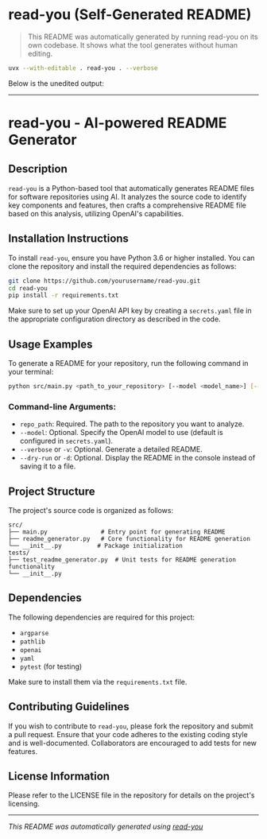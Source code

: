 # read-you (Self-Generated README)

> This README was automatically generated by running read-you on its own codebase. 
> It shows what the tool generates without human editing.

```bash
uvx --with-editable . read-you . --verbose
```

Below is the unedited output:

---

# read-you - AI-powered README Generator

## Description
`read-you` is a Python-based tool that automatically generates README files for software repositories using AI. It analyzes the source code to identify key components and features, then crafts a comprehensive README file based on this analysis, utilizing OpenAI's capabilities.

## Installation Instructions
To install `read-you`, ensure you have Python 3.6 or higher installed. You can clone the repository and install the required dependencies as follows:

```bash
git clone https://github.com/yourusername/read-you.git
cd read-you
pip install -r requirements.txt
```

Make sure to set up your OpenAI API key by creating a `secrets.yaml` file in the appropriate configuration directory as described in the code.

## Usage Examples
To generate a README for your repository, run the following command in your terminal:

```bash
python src/main.py <path_to_your_repository> [--model <model_name>] [--verbose] [--dry-run]
```

### Command-line Arguments:
- `repo_path`: Required. The path to the repository you want to analyze.
- `--model`: Optional. Specify the OpenAI model to use (default is configured in `secrets.yaml`).
- `--verbose` or `-v`: Optional. Generate a detailed README.
- `--dry-run` or `-d`: Optional. Display the README in the console instead of saving it to a file.

## Project Structure
The project's source code is organized as follows:

```
src/
├── main.py               # Entry point for generating README
├── readme_generator.py   # Core functionality for README generation
└── __init__.py          # Package initialization
tests/
├── test_readme_generator.py  # Unit tests for README generation functionality
└── __init__.py
```

## Dependencies
The following dependencies are required for this project:
- `argparse`
- `pathlib`
- `openai`
- `yaml`
- `pytest` (for testing)

Make sure to install them via the `requirements.txt` file.

## Contributing Guidelines
If you wish to contribute to `read-you`, please fork the repository and submit a pull request. Ensure that your code adheres to the existing coding style and is well-documented. Collaborators are encouraged to add tests for new features.

## License Information
Please refer to the LICENSE file in the repository for details on the project's licensing.

---
*This README was automatically generated using [read-you](https://github.com/yourusername/read-you)*